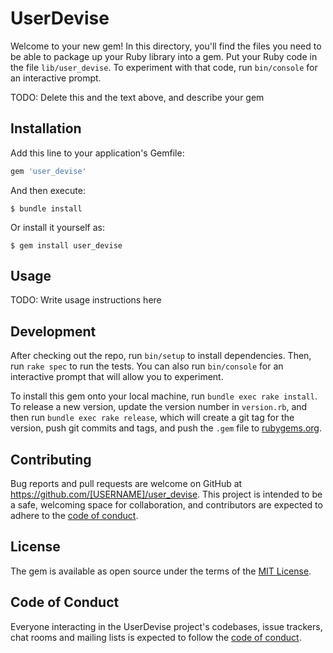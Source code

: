# UserDevise

Welcome to your new gem! In this directory, you'll find the files you need to be able to package up your Ruby library into a gem. Put your Ruby code in the file `lib/user_devise`. To experiment with that code, run `bin/console` for an interactive prompt.

TODO: Delete this and the text above, and describe your gem

## Installation

Add this line to your application's Gemfile:

```ruby
gem 'user_devise'
```

And then execute:

    $ bundle install

Or install it yourself as:

    $ gem install user_devise

## Usage

TODO: Write usage instructions here

## Development

After checking out the repo, run `bin/setup` to install dependencies. Then, run `rake spec` to run the tests. You can also run `bin/console` for an interactive prompt that will allow you to experiment.

To install this gem onto your local machine, run `bundle exec rake install`. To release a new version, update the version number in `version.rb`, and then run `bundle exec rake release`, which will create a git tag for the version, push git commits and tags, and push the `.gem` file to [rubygems.org](https://rubygems.org).

## Contributing

Bug reports and pull requests are welcome on GitHub at https://github.com/[USERNAME]/user_devise. This project is intended to be a safe, welcoming space for collaboration, and contributors are expected to adhere to the [code of conduct](https://github.com/[USERNAME]/user_devise/blob/master/CODE_OF_CONDUCT.md).


## License

The gem is available as open source under the terms of the [MIT License](https://opensource.org/licenses/MIT).

## Code of Conduct

Everyone interacting in the UserDevise project's codebases, issue trackers, chat rooms and mailing lists is expected to follow the [code of conduct](https://github.com/[USERNAME]/user_devise/blob/master/CODE_OF_CONDUCT.md).
